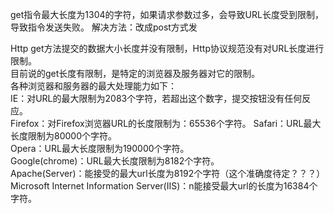 get指令最大长度为1304的字符，如果请求参数过多，会导致URL长度受到限制，导致指令发送失败。
解决方法：改成post方式发

Http get方法提交的数据大小长度并没有限制，Http协议规范没有对URL长度进行限制。  
       目前说的get长度有限制，是特定的浏览器及服务器对它的限制。  
        各种浏览器和服务器的最大处理能力如下：  
        IE：对URL的最大限制为2083个字符，若超出这个数字，提交按钮没有任何反应。  
        Firefox：对Firefox浏览器URL的长度限制为：65536个字符。
        Safari：URL最大长度限制为80000个字符。  
        Opera：URL最大长度限制为190000个字符。  
        Google(chrome)：URL最大长度限制为8182个字符。  
        Apache(Server)：能接受的最大url长度为8192个字符（这个准确度待定？？？）  
        Microsoft Internet Information Server(IIS)：n能接受最大url的长度为16384个字符。  
